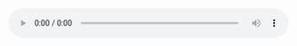 <audio controls style="width: 100%">
  <source src="{{ site.baseurl }}/{{ include.src }}" type="audio/ogg">
  Your browser does not support the audio element.
</audio>